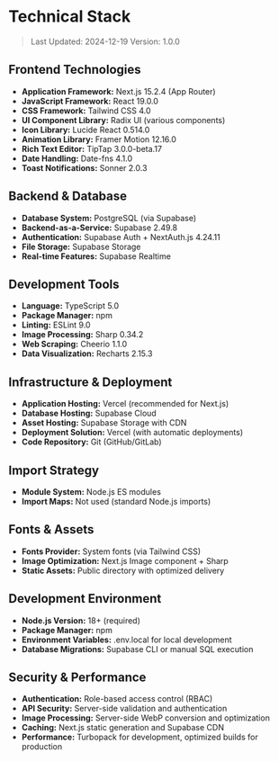 # Technical Stack

> Last Updated: 2024-12-19
> Version: 1.0.0

## Frontend Technologies

- **Application Framework:** Next.js 15.2.4 (App Router)
- **JavaScript Framework:** React 19.0.0
- **CSS Framework:** Tailwind CSS 4.0
- **UI Component Library:** Radix UI (various components)
- **Icon Library:** Lucide React 0.514.0
- **Animation Library:** Framer Motion 12.16.0
- **Rich Text Editor:** TipTap 3.0.0-beta.17
- **Date Handling:** Date-fns 4.1.0
- **Toast Notifications:** Sonner 2.0.3

## Backend & Database

- **Database System:** PostgreSQL (via Supabase)
- **Backend-as-a-Service:** Supabase 2.49.8
- **Authentication:** Supabase Auth + NextAuth.js 4.24.11
- **File Storage:** Supabase Storage
- **Real-time Features:** Supabase Realtime

## Development Tools

- **Language:** TypeScript 5.0
- **Package Manager:** npm
- **Linting:** ESLint 9.0
- **Image Processing:** Sharp 0.34.2
- **Web Scraping:** Cheerio 1.1.0
- **Data Visualization:** Recharts 2.15.3

## Infrastructure & Deployment

- **Application Hosting:** Vercel (recommended for Next.js)
- **Database Hosting:** Supabase Cloud
- **Asset Hosting:** Supabase Storage with CDN
- **Deployment Solution:** Vercel (with automatic deployments)
- **Code Repository:** Git (GitHub/GitLab)

## Import Strategy

- **Module System:** Node.js ES modules
- **Import Maps:** Not used (standard Node.js imports)

## Fonts & Assets

- **Fonts Provider:** System fonts (via Tailwind CSS)
- **Image Optimization:** Next.js Image component + Sharp
- **Static Assets:** Public directory with optimized delivery

## Development Environment

- **Node.js Version:** 18+ (required)
- **Package Manager:** npm
- **Environment Variables:** .env.local for local development
- **Database Migrations:** Supabase CLI or manual SQL execution

## Security & Performance

- **Authentication:** Role-based access control (RBAC)
- **API Security:** Server-side validation and authentication
- **Image Processing:** Server-side WebP conversion and optimization
- **Caching:** Next.js static generation and Supabase CDN
- **Performance:** Turbopack for development, optimized builds for production 